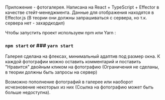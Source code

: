 Приложение - фотогалерея.
Написана на React + TypeScript + Effector в качестве стейт-менеджмента.
Данные для отображения находятся в Effector.js (В теории они должны запрашиваться с сервера, но т.к. сервера нет - захардкодил)

Чтобы запустить проект используем npm или Yarn :
### `npm start` or ### `yarn start`

Галерея сделана на флексах, минимальный адаптив под размер окна. 
К каждой фотографии можно оставить комментарий и поставить "Нравится" двойным кликом на фотографию (Ограничения не сделаны, в теории должны быть запросы на сервер)

Возможно пополнение фотографий в галерее или наоборот исчезновение некоторых из них (Ссылка на фотографию может быть больше недоступна).
